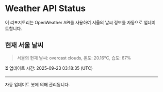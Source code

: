 
# Weather API Status

이 리포지토리는 OpenWeather API를 사용하여 서울의 날씨 정보를 자동으로 업데이트합니다.

## 현재 서울 날씨
> 서울의 현재 날씨: overcast clouds, 온도: 20.16°C, 습도: 67%

⏳ 업데이트 시간: 2025-09-23 03:18:35 (UTC)

---
자동 업데이트 봇에 의해 관리됩니다.
